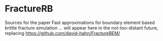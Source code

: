 # FractureRB
Sources for the paper Fast approximations for boundary element based brittle fracture simulation
... will appear here in the not-too-distant future, replacing https://github.com/david-hahn/FractureBEM/
